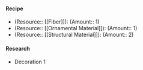 #### Recipe
- (Resource:: [[Fiber]]): (Amount:: 1)
- (Resource:: [[Ornamental Material]]): (Amount:: 1)
- (Resource:: [[Structural Material]]): (Amount:: 2)

#### Research
- Decoration 1